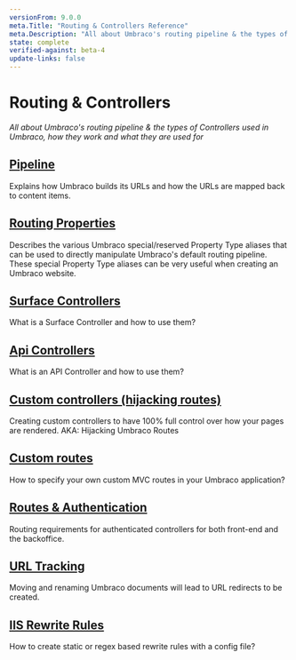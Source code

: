 ```yaml
---
versionFrom: 9.0.0
meta.Title: "Routing & Controllers Reference"
meta.Description: "All about Umbraco's routing pipeline & the types of Controllers used in Umbraco"
state: complete
verified-against: beta-4
update-links: false
---
```


# Routing & Controllers

_All about Umbraco's routing pipeline & the types of Controllers used in Umbraco, how they work and what they are used for_

## [Pipeline](Request-Pipeline/index-v9.md)
Explains how Umbraco builds its URLs and how the URLs are mapped back to content items.

## [Routing Properties](routing-properties-v9.md)
Describes the various Umbraco special/reserved Property Type aliases that can be used to directly manipulate Umbraco's default routing pipeline. These special Property Type aliases can be very useful when creating an Umbraco website.

## [Surface Controllers](surface-controllers-v9.md)
What is a Surface Controller and how to use them?

## [Api Controllers](WebApi/index-v9.md)
What is an API Controller and how to use them?

## [Custom controllers (hijacking routes)](custom-controllers-v9.md)
Creating custom controllers to have 100% full control over how your pages are rendered. AKA: Hijacking Umbraco Routes

## [Custom routes](custom-routes.md)
How to specify your own custom MVC routes in your Umbraco application?

## [Routes & Authentication](Authorized/index-v9.md)
Routing requirements for authenticated controllers for both front-end and the backoffice.

## [URL Tracking](URL-Tracking/index.md)
Moving and renaming Umbraco documents will lead to URL redirects to be created.

## [IIS Rewrite Rules](IISRewriteRules/index.md)
How to create static or regex based rewrite rules with a config file?

